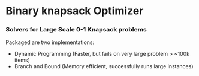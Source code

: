 # Binary knapsack Optimizer
### Solvers for Large Scale 0-1 Knapsack problems 

Packaged are two implementations:
- Dynamic Programming (Faster, but fails on very large problem > ~100k items)
- Branch and Bound (Memory efficient, successfully runs large instances)

